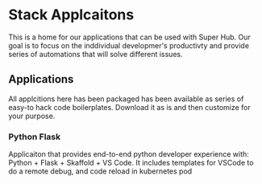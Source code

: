 # Stack Applcaitons

This is a home for our applications that can be used with Super Hub. Our goal is to focus on the inddividual developmer's productivty and provide series of automations that will solve different issues.

## Applications

All applcitions here has been packaged has been available as series of easy-to hack code boilerplates. Download it as is and then customize for your purpose.

### Python Flask

Applicaiton that provides end-to-end python developer experience with: Python + Flask + Skaffold + VS Code. It includes templates for VSCode to do a remote debug, and code reload in kubernetes pod

